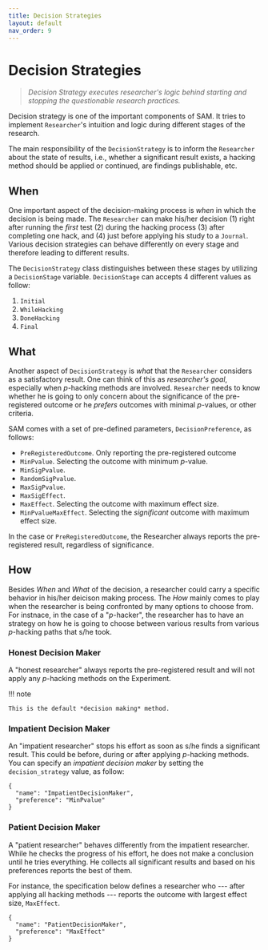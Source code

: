 ```yaml
---
title: Decision Strategies
layout: default
nav_order: 9
---
```


Decision Strategies
===================

> *Decision Strategy executes researcher's logic behind starting and
> stopping the questionable research practices.*

Decision strategy is one of the important components of SAM. It tries to
implement `Researcher`'s intuition and logic during different stages of
the research.

The main responsibility of the `DecisionStrategy` is to inform the
`Researcher` about the state of results, i.e., whether a significant
result exists, a hacking method should be applied or continued, are
findings publishable, etc.

When
----

One important aspect of the decision-making process is *when* in which
the decision is being made. The `Researcher` can make his/her decision
(1) right after running the *first* test (2) during the hacking process
(3) after completing one hack, and (4) just before applying his study to
a `Journal`. Various decision strategies can behave differently on every
stage and therefore leading to different results.

The `DecisionStrategy` class distinguishes between these stages by
utilizing a `DecisionStage` variable. `DecisionStage` can accepts 4
different values as follow:

1.  `Initial`
2.  `WhileHacking`
3.  `DoneHacking`
4.  `Final`

What
----

Another aspect of `DecisionStrategy` is *what* that the `Researcher`
considers as a satisfactory result. One can think of this as
*researcher's goal*, especially when *p*-hacking methods are involved.
`Researcher` needs to know whether he is going to only concern about the
significance of the pre-registered outcome or he *prefers* outcomes with
minimal *p*-values, or other criteria.

SAM comes with a set of pre-defined parameters, `DecisionPreference`, as
follows:

-   `PreRegisteredOutcome`. Only reporting the pre-registered outcome
-   `MinPvalue`. Selecting the outcome with minimum *p*-value.
-   `MinSigPvalue`.
-   `RandomSigPvalue`.
-   `MaxSigPvalue`.
-   `MaxSigEffect`.
-   `MaxEffect`. Selecting the outcome with maximum effect size.
-   `MinPvalueMaxEffect`. Selecting the *significant* outcome with
    maximum effect size.

In the case or `PreRegisteredOutcome`, the Researcher always reports the
pre-registered result, regardless of significance.

How
---

Besides *When* and *What* of the decision, a researcher could carry a
specific behavior in his/her deicison making process. The *How* mainly
comes to play when the researcher is being confronted by many options to
choose from. For instnace, in the case of a \"*p*-hacker\", the
researcher has to have an strategy on how he is going to choose between
various results from various *p*-hacking paths that s/he took.

### Honest Decision Maker

A "honest researcher" always reports the pre-registered result and will
not apply any *p*-hacking methods on the Experiment.

!!! note

    This is the default *decision making* method.

### Impatient Decision Maker

An "impatient researcher" stops his effort as soon as s/he finds a
significant result. This could be before, during or after applying
*p*-hacking methods. You can specify an *impatient decision maker* by
setting the `decision_strategy` value, as follow:

``` {.json}
{
  "name": "ImpatientDecisionMaker",
  "preference": "MinPvalue"
}
```

### Patient Decision Maker

A "patient researcher" behaves differently from the impatient
researcher. While he checks the progress of his effort, he does not make
a conclusion until he tries everything. He collects all significant
results and based on his preferences reports the best of them.

For instance, the specification below defines a researcher who --- after
applying all hacking methods --- reports the outcome with largest effect
size, `MaxEffect`.

``` {.json}
{
  "name": "PatientDecisionMaker",
  "preference": "MaxEffect"
}
```
